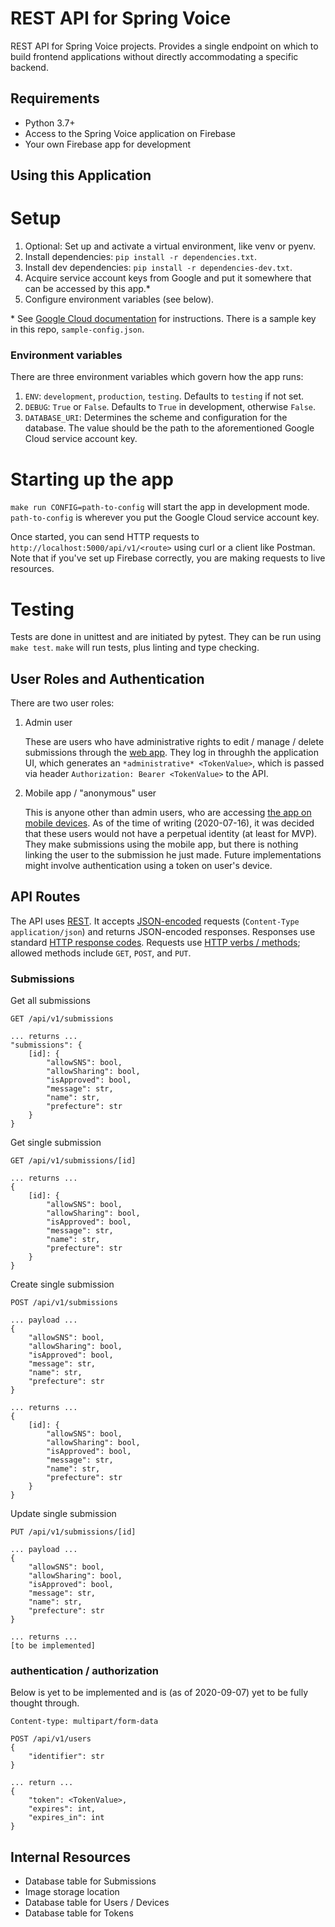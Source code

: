 REST API for Spring Voice
=========================

REST API for Spring Voice projects. Provides a single endpoint on which to build frontend applications without directly accommodating a specific backend.

Requirements
------------

- Python 3.7+
- Access to the Spring Voice application on Firebase
- Your own Firebase app for development

Using this Application
----------------------

Setup
=====

1. Optional: Set up and activate a virtual environment, like venv or pyenv.
2. Install dependencies: `pip install -r dependencies.txt`.
3. Install dev dependencies: `pip install -r dependencies-dev.txt`.
4. Acquire service account keys from Google and put it somewhere that can be accessed by this app.*
5. Configure environment variables (see below).

\* See [Google Cloud documentation](https://cloud.google.com/iam/docs/creating-managing-service-account-keys) for instructions. There is a sample key in this repo, `sample-config.json`.

### Environment variables

There are three environment variables which govern how the app runs:

1. `ENV`: `development`, `production`, `testing`. Defaults to `testing` if not set.
2. `DEBUG`: `True` or `False`. Defaults to `True` in development, otherwise `False`.
3. `DATABASE_URI`: Determines the scheme and configuration for the database. The value should be the path to the aforementioned Google Cloud service account key.

Starting up the app
===================

`make run CONFIG=path-to-config` will start the app in development mode. `path-to-config` is wherever you put the Google Cloud service account key.

Once started, you can send HTTP requests to `http://localhost:5000/api/v1/<route>` using curl or a client like Postman. Note that if you've set up Firebase correctly, you are making requests to live resources.

Testing
=======

Tests are done in unittest and are initiated by pytest. They can be run using `make test`. `make` will run tests, plus linting and type checking.

User Roles and Authentication
-----------------------------

There are two user roles:

1. Admin user

    These are users who have administrative rights to edit / manage / delete submissions through the [web app](https://gitlab.com/SIVENTH/spring-voice-web). They log in throughh the application UI, which generates an `*administrative* <TokenValue>`, which is passed via header `Authorization: Bearer <TokenValue>` to the API.

2. Mobile app / "anonymous" user

    This is anyone other than admin users, who are accessing [the app on mobile devices](https://gitlab.com/SIVENTH/spring-voice-mobile). As of the time of writing (2020-07-16), it was decided that these users would not have a perpetual identity (at least for MVP). They make submissions using the mobile app, but there is nothing linking the user to the submission he just made. Future implementations might involve authentication using a token on user's device.

API Routes
----------

The API uses [REST](https://en.wikipedia.org/wiki/Representational_state_transfer). It accepts [JSON-encoded](https://en.wikipedia.org/wiki/JSON#MIME_type) requests (`Content-Type application/json`) and returns JSON-encoded responses. Responses use standard [HTTP response codes](https://en.wikipedia.org/wiki/List_of_HTTP_status_codes). Requests use [HTTP verbs / methods](https://developer.mozilla.org/en-US/docs/Web/HTTP/Methods); allowed methods include `GET`, `POST`, and `PUT`.

### Submissions

Get all submissions

```
GET /api/v1/submissions

... returns ...
"submissions": {
    [id]: {
        "allowSNS": bool,
        "allowSharing": bool,
        "isApproved": bool,
        "message": str,
        "name": str,
        "prefecture": str
    }
}
```

Get single submission

```
GET /api/v1/submissions/[id]

... returns ...
{
    [id]: {
        "allowSNS": bool,
        "allowSharing": bool,
        "isApproved": bool,
        "message": str,
        "name": str,
        "prefecture": str
    }
}
```

Create single submission

```
POST /api/v1/submissions

... payload ...
{
    "allowSNS": bool,
    "allowSharing": bool,
    "isApproved": bool,
    "message": str,
    "name": str,
    "prefecture": str
}

... returns ...
{
    [id]: {
        "allowSNS": bool,
        "allowSharing": bool,
        "isApproved": bool,
        "message": str,
        "name": str,
        "prefecture": str
    }
}
```

Update single submission

```
PUT /api/v1/submissions/[id]

... payload ...
{
    "allowSNS": bool,
    "allowSharing": bool,
    "isApproved": bool,
    "message": str,
    "name": str,
    "prefecture": str
}

... returns ...
[to be implemented]
```

### authentication / authorization

Below is yet to be implemented and is (as of 2020-09-07) yet to be fully thought through.

```
Content-type: multipart/form-data

POST /api/v1/users
{
    "identifier": str
}

... return ...
{
    "token": <TokenValue>,
    "expires": int,
    "expires_in": int
}

```

Internal Resources
------------------

- Database table for Submissions
- Image storage location
- Database table for Users / Devices
- Database table for Tokens

